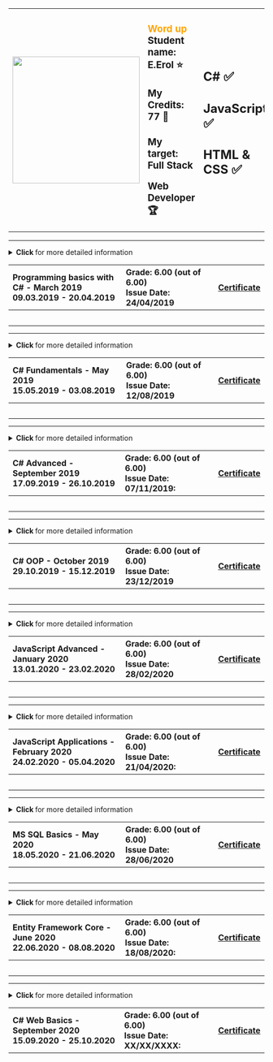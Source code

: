 <!-- HEAD START -->
<table border="0.9" width="100%" cellspacing="12" cellpadding="5" align="center">
   <tbody>
      <tr>
         <td align="left" width="33%">
         <a href="https://softuni.bg">
            <img style="text-align: center" src="http://spaceappschallengebulgaria.eu/sites/default/files/softuni.png" width = 250 />
         </a>
         </td>
         <td align="left" width="33%">
            <h3>
	    <span style="color:orange;">Word up</span>
               Student name: E.Erol ⭐
            </h3>
            <h3>
               My Credits: 77 🎯
            </h3>
            <h3>
               <p>My target: Full Stack</p>
               <p>Web Developer 🏆</p>
            </h3>
         </td>
         <td align="left" width="33%">
            <h2>
               C# ✅
            </h2>
            <h2>
               JavaScript ✅
            </h2>
	         <h2>
               HTML & CSS ✅
            </h2>
         </td>
      </tr>
   </tbody>
</table>
<!-- HEAD END -->
<!-- C# Basics Start -->

<hr />
<!-- Summary Begin -->
<details>
   <summary>
      <strong> Click </strong> for more detailed information
      <table width="100%" align="center">
         <tbody>
            <tr>
               <th align="left" width="50%">Programming basics with C# - March 2019 <br /> 
                  09.03.2019 - 20.04.2019
               </th>
               <th width="40%" align="left">Grade: 6.00 (out of 6.00)<br /> Issue Date: 24/04/2019</th>
               <th align="left">
                  <p><a width="10% title="C# Basics" href="https://softuni.bg/certificates/details/66322/4f0418c3" target="_blank">Certificate</a></p>
               </th>
            </tr>
         </tbody>
      </table>
   </summary>

   <!-- Summary End -->

   <table width="100%" cellspacing="5" cellpadding="5" align="left">
      <tbody>
         <!-- Course Body -->
         <tr>
            <td width="19.5%">
               <ul>
                  <li>
                     <p><a title="Simple operations and calculations" href="https://github.com/q2kPetrov/SoftUni-Courses/tree/master/C%23%20Basics/Exercises/1.%20Simple%20Operations%20and%20Calculations" target="_blank">Simple operations and calculations - exercises</a></p>
                  </li>
               </ul>
            </td>
            <td colspan="2" width="19.5%">
               <ul>
                  <li>
                     <p><a title="Conditional statements" href="https://github.com/q2kPetrov/SoftUni-Courses/tree/master/C%23%20Basics/Exercises/2_Conditional-statements" target="_blank">Conditional statements - exercises</a></p>
                  </li>
               </ul>
            </td>
         </tr>
         <tr>
            <td width="19.5%">
               <ul>
                  <li>
                     <p><a title="Nested conditional statements" href="https://github.com/q2kPetrov/SoftUni-Courses/tree/master/C%23%20Basics/Exercises/3_Nested-conditional-statements" target="_blank">Nested conditional statements - exercises</a></p>
                  </li>
               </ul>
            </td>
            <td colspan="2" width="19.5%">
               <ul>
                  <li>
                     <p><a title="While loop" href="https://github.com/q2kPetrov/SoftUni-Courses/tree/master/C%23%20Basics/Exercises/4_While-loop" target="_blank">While loop - exercises</a></p>
                  </li>
               </ul>
            </td>
         </tr>
         <tr>
            <td width="19.5%">
               <ul>
                  <li>
                     <p><a title="For loop" href="https://github.com/q2kPetrov/SoftUni-Courses/tree/master/C%23%20Basics/Exercises/5_For-loop" target="_blank">For loop - exercises</a></p>
                  </li>
               </ul>
            </td>
            <td colspan="2" width="20%">
               <ul>
                  <li>
                     <p><a title="Nested loops" href="https://github.com/q2kPetrov/SoftUni-Courses/tree/master/C%23%20Basics/Exercises/6_Nested-loops" target="_blank">Nested loops - exercises</a></p>
                  </li>
               </ul>
            </td>
         </tr>
         <tr>
         <tr>
            <td colspan="3" align="center" width="100%">
               <h3><i><b>Exam Preparation</b></i></h3>
            </td>
         </tr>
         </tr>
         <tr>
            <td width="19.5%">
               <ul>
                  <li>
                     <p><a title="Exam 24 November 2019" href="https://github.com/q2kPetrov/SoftUni-Courses/tree/master/C%23%20Basics/Exams/Exam%20-%2024%20November%202019" target="_blank">Programming basics with C# Exam - 24 November 2019</a></p>
                  </li>
               </ul>
            </td>
            <td colspan="2" width="20%">
               <ul>
                  <li>
                     <p><a title="Exam 20 April 2019" href="https://github.com/q2kPetrov/SoftUni-Courses/tree/master/C%23%20Basics/Exams/Exam%20-%2020%20%20April%202019" target="_blank">Programming basics with C# - 20 April 2019 (exam)</a></p>
                  </li>
               </ul>
            </td>
         </tr>
      <tbody>
         <tr>
            <td width="19.5%">
               <ul>
                  <li>
                     <p><a title="Programming basics Exam - 9/10 March" href="https://github.com/q2kPetrov/SoftUni-Courses/tree/master/C%23%20Basics/Exams/Exams%20-%209%20and%2010%20March%202019" target="_blank">Programming basics Exams - 9 and 10 March 2019</a></p>
                  </li>
               </ul>
            </td>
         </tr>
   </table>
   </tbody>
</details>
<hr />
<!-- C# Basics End -->
<!-- C# Fundamentals Start -->
<hr />
<!-- Summary Begin -->
<details>
   <summary>
      <strong> Click </strong> for more detailed information
      <table width="100%" cellspacing="11" cellpadding="14" align="center">
         <tbody>
            <tr>
               <th align="left" width="50%">C# Fundamentals - May 2019<br /> 
                  15.05.2019 - 03.08.2019
               </th>
               <th width="40%" align="left">Grade: 6.00 (out of 6.00)<br /> Issue Date: 12/08/2019</th>
               <th align="left">
                  <p><a title="C# Fundamentals" href="https://softuni.bg/certificates/details/69255/3315630e" target="_blank">Certificate</a></p>
               </th>
            </tr>
         </tbody>
      </table>      
   </summary>
   <!-- Summary End -->
   
   <table border="0" width="100%" cellspacing="1" cellpadding="1" align="left">
      <tbody>
         <!-- Course Body -->
         <tr>
            <td width="19.5%">
               <ul>
                  <li>
                     <p><a title="Basic sintax, conditional statements and loops" href="https://github.com/q2kPetrov/SoftUni-Courses/tree/master/C%23%20Fundamentals/01_BasicSyntaxConditionalStatementsAndLoops/Exercises/Exercisesss" target="_blank">Basic sintax, conditional statements and loops - exercises</a></p>
                  </li>
               </ul>
               <ul>
                  <li>
                     <p><a title="Basic sintax, conditional statements and loops" href="https://github.com/q2kPetrov/SoftUni-Courses/tree/master/C%23%20Fundamentals/01_BasicSyntaxConditionalStatementsAndLoops/Exercises/Exercisesss" target="_blank">Basic sintax, conditional statements and loops - additional exercises</a></p>
                  </li>
               </ul>
            </td>
            <td colspan="2" width="20%">
               <ul>
                  <li>
                     <p><a title="Lists" href="https://github.com/q2kPetrov/SoftUni-Courses/tree/master/C%23%20Fundamentals/05_Lists/Exercises" target="_blank">Lists - exercises</a></p>
                  </li>
               </ul>
               <ul>
                  <li>
                     <p><a title="Lists" href="https://github.com/q2kPetrov/SoftUni-Courses/tree/master/C%23%20Fundamentals/05_Lists/MoreExercises" target="_blank">Lists - additional exercises</a></p>
                  </li>
               </ul>
            </td>
         </tr>
         <tr>
            <td width="19.5%">
               <ul>
                  <li>
                     <p><a title="Data types and variables" href="https://github.com/q2kPetrov/SoftUni-Courses/tree/master/C%23%20Fundamentals/02_DataTypesAndVariables" target="_blank">Data types and variables - exercises</a></p>
                  </li>
               </ul>
            </td>
            <td colspan="2" width="20%">
               <ul>
                  <li>
                     <p><a title="Arrays" href="https://github.com/q2kPetrov/SoftUni-Courses/tree/master/C%23%20Fundamentals/03_Arrays/Exercises" target="_blank">Arrays - exercises</a></p>
                  </li>
               </ul>
               <ul>
                  <li>
                     <p><a title="Arrays" href="https://github.com/q2kPetrov/SoftUni-Courses/tree/master/C%23%20Fundamentals/03_Arrays/MoreExercises" target="_blank">Arrays - additional exercises</a></p>
                  </li>
               </ul>
            </td>
         </tr>
         <tr>
            <td width="19.5%">
               <ul>
                  <li>
                     <p><a title="Methods" href="https://github.com/q2kPetrov/SoftUni-Courses/tree/master/C%23%20Fundamentals/04_Methods/Exercises" target="_blank">Methods - exercises</a></p>
                  </li>
               </ul>
               <ul>
                  <li>
                     <p><a title="Arrays" href="https://github.com/q2kPetrov/SoftUni-Courses/tree/master/C%23%20Fundamentals/04_Methods/MoreExercises" target="_blank">Methods - additional exercises</a></p>
                  </li>
               </ul>
            </td>
            <td colspan="2" width="20%">
               <ul>
                  <li>
                     <p><a title="Objects and classes" href="https://github.com/q2kPetrov/SoftUni-Courses/tree/master/C%23%20Fundamentals/06_ObjectsAndClasses/Exercises" target="_blank">Objects and classes - exercises</a></p>
                  </li>
               </ul>
            </td>
         </tr>
         <tr>
            <td width="19.5%">
               <ul>
                  <li>
                     <p><a title="Associative arrays" href="https://github.com/q2kPetrov/SoftUni-Courses/tree/master/C%23%20Fundamentals/07_AssociativeArrays/Exercises" target="_blank">Associative arrays - exercises</a></p>
                  </li>
               </ul>
               <ul>
                  <li>
                     <p><a title="Associative arrays" href="https://github.com/q2kPetrov/SoftUni-Courses/tree/master/C%23%20Fundamentals/07_AssociativeArrays/MoreExercises" target="_blank">Associative arrays - additional exercises</a></p>
                  </li>
               </ul>
            </td>
            <td colspan="2" width="20%">
               <ul>
                  <li>
                     <p><a title="Text processing" href="https://github.com/q2kPetrov/SoftUni-Courses/tree/master/C%23%20Fundamentals/08_TextProcessing/Exercises" target="_blank">Text processing - exercises</a></p>
                  </li>
               </ul>
               <ul>
                  <li>
                     <p><a title="Text processing" href="https://github.com/q2kPetrov/SoftUni-Courses/tree/master/C%23%20Fundamentals/08_TextProcessing/MoreExercises" target="_blank">Text processing - additional exercises</a></p>
                  </li>
               </ul>
            </td>
         </tr>
         <tr>
            <td  width="19.5%">
               <ul>
                  <li>
                     <p><a title="Regular expressions" href="https://github.com/q2kPetrov/SoftUni-Courses/tree/master/C%23%20Fundamentals/09_RegularExpressions/Exercises" target="_blank">Regular expressions - exercises</a></p>
                  </li>
               </ul>
               <ul>
                  <li>
                     <p><a title="Regular expressions" href="https://github.com/q2kPetrov/SoftUni-Courses/tree/master/C%23%20Fundamentals/09_RegularExpressions/MoreExercises" target="_blank">Regular expressions - additional exercises</a></p>
                  </li>
               </ul>
            </td>
         </tr>
         <tr>
         <tr>
            <td colspan="3" align="center" width="100%">
               <h3><i><b>Mid Exam Preparation</b></i></h3>
            </td>
         </tr>
         </tr>
         <tr>
            <td width="19.5%">
               <ul>
                  <li>
                     <p><a title="Mid exam 10 March 2019 - group 2" href="https://github.com/q2kPetrov/SoftUni-Courses/tree/master/C%23%20Fundamentals/Exams/Mid%20Exams/Mid%20Exam%20-%2010%20March%202019%20Group%202" target="_blank">Mid exam 10 March 2019 - group 2</a></p>
                  </li>
               </ul>
            </td>
            <td colspan="2" width="20%">
               <ul>
                  <li>
                     <p><a title="Mid exam 30 June 2019 - group 1" href="https://github.com/q2kPetrov/SoftUni-Courses/tree/master/C%23%20Fundamentals/Exams/Mid%20Exams/Mid%20Exam%20-%2030%20June%202019%20Group%201" target="_blank">Mid exam 30 June 2019 - group 1</a></p>
                  </li>
               </ul>
            </td>
         </tr>
         <tr>
            <td width="19.5%">
               <ul>
                  <li>
                     <p><a title="Mid exam 4 November 2018" href="https://github.com/q2kPetrov/SoftUni-Courses/tree/master/C%23%20Fundamentals/Exams/Mid%20Exams/Mid%20Exam%20-%204%20November%202018" target="_blank">Mid exam 4 November 2018</a></p>
                  </li>
               </ul>
            </td>
            <td colspan="2" width="20%">
               <ul>
                  <li>
                     <p><a title="Mid exam 16 April 2019" href="https://github.com/q2kPetrov/SoftUni-Courses/tree/master/C%23%20Fundamentals/Exams/Mid%20Exams/Retake%20Mid%20Exam%20-%2016%20April%202019" target="_blank">Mid exam 16 April 2019</a></p>
                  </li>
               </ul>
            </td>
         </tr>
         <tr>
         <tr>
            <td colspan="3" align="center" width="100%">
               <h3><i><b>Final Exam Preparation</b></i></h3>
            </td>
         </tr>
         </tr>
         <tr>
            <td width="19.5%">
               <ul>
                  <li>
                     <p><a title="Final exam" href="https://github.com/q2kPetrov/SoftUni-  Courses/tree/master/C%23%20Fundamentals/Exams/Final%20Exams/Final%20Exam%20-%2003%20August%202019%20Group%201" target="_blank">Final exam - 3 August 2019 - group 1</a></p>
                  </li>
               </ul>
            </td>
            <td colspan="2" width="20%">
               <ul>
                  <li>
                     <p><a title="06 April 2019" href="https://github.com/q2kPetrov/SoftUni-Courses/tree/master/C%23%20Fundamentals/Exams/Final%20Exams/Final%20Exam%20-%2006%20April%202019" target="_blank">Final exam - 06 April 2019</a></p>
                  </li>
               </ul>
            </td>
         </tr>
         <tr>
            <td width="19.5%">
               <ul>
                  <li>
                     <p><a title="Final exam" href="https://github.com/q2kPetrov/SoftUni-Courses/tree/master/C%23%20Fundamentals/Exams/Final%20Exams/Final%20Exam%20-%2014%20April%202019%20Group%20I" target="_blank">Final exam - 14 April 2019 - group 1</a></p>
                  </li>
               </ul>
            </td>
            <td colspan="2" width="20%">
               <ul>
                  <li>
                     <p><a title="14 April 2019" href="https://github.com/q2kPetrov/SoftUni-Courses/tree/master/C%23%20Fundamentals/Exams/Final%20Exams/Final%20Exam%20-%2014%20April%202019%20Group%20II" target="_blank">Final exam - 14 April 2019 - group 2</a></p>
                  </li>
               </ul>
            </td>
         </tr>
         <tr>
            <td width="19.5%">
               <ul>
                  <li>
                     <p><a title="Final exam" href="https://github.com/q2kPetrov/SoftUni-Courses/tree/master/C%23%20Fundamentals/Exams/Final%20Exams/Final%20Exam%20-%2016%20December%202018" target="_blank">Final exam - 16 December 2018</a></p>
                  </li>
               </ul>
            </td>
            <td colspan="2" width="20%">
               <ul>
                  <li>
                     <p><a title="Final exam" href="https://github.com/q2kPetrov/SoftUni-Courses/tree/master/C%23%20Fundamentals/Exams/Final%20Exams/Final%20Exam%20Preparation%20-%2024%20July%202019" target="_blank">Final exam - 24 July 2019</a></p>
                  </li>
               </ul>
            </td>
         </tr>
         <tr>
            <td width="19.5%">
               <ul>
                  <li>
                     <p><a title="Retake Final exam" href="https://github.com/q2kPetrov/SoftUni-Courses/tree/master/C%23%20Fundamentals/Exams/Final%20Exams/Retake%20Final%20Exam%20-%2018%20April%202018" target="_blank">Final exam - Retake - 18 April 2018</a></p>
                  </li>
               </ul>
            </td>
         </tr>
      </tbody>
   </table>
</details>
<hr />
<hr />
<!-- C# Fundamentals End -->
<!-- C# Advanced Start -->  
<!-- Summary Begin -->
<details>
   <summary>
      <strong> Click </strong> for more detailed information
      <table width="100%" cellspacing="11" cellpadding="14" align="center">
         <tbody>
            <tr>
               <th align="left" width="50%">C# Advanced - September 2019 <br /> 17.09.2019 - 26.10.2019</th>
               </th>
               <th width="40%" align="left">Grade: 6.00 (out of 6.00) <br /> Issue Date: 07/11/2019:</th>
               <th align="left">
                  <p><a title="C# Advanced" href="https://softuni.bg/certificates/details/72147/9addc663" target="_blank">Certificate</a></p>
               </th>
            </tr>
         </tbody>
      </table>
   </summary>
   <!-- Summary End -->
   
   <table border="0" width="100%" cellspacing="0" cellpadding="0" align="left">
      <!-- Course Body -->
      <tr >
         <td width="19.5%">
            <ul >
               <li>
                  <p><a title="Stacks and queues" href="https://github.com/q2kPetrov/SoftUni-Courses/tree/master/C%23Advanced/Exercises/01_StacksAndQueues" target="_blank">Stacks and queues - exercises</a>
                  </p>
               </li>
            </ul>
         </td>
         <td colspan="2" width="20%">
            <ul >
               <li>
                  <p><a title="Multidimensional arrays" href="https://github.com/q2kPetrov/SoftUni-Courses/tree/master/C%23Advanced/Exercises/02_MultidimensionalArrays" target="_blank">Multidimensional arrays - exercises</a></p>
               </li>
            </ul>
         </td>
      </tr>
      <tr >
         <td width="19.5%">
            <ul >
               <li>
                  <p><a title="Sets and dictionaries" href="https://github.com/q2kPetrov/SoftUni-Courses/tree/master/C%23Advanced/Exercises/03_SetsAndDictionaries" target="_blank">Sets and dictionaries - exercises</a>
                  </p>
               </li>
            </ul>
         </td>
         <td colspan="2" width="20%">
            <ul >
               <li>
                  <p><a title="Functional programming" href="https://github.com/q2kPetrov/SoftUni-Courses/tree/master/C%23Advanced/Exercises/04_FunctionalProgramming" target="_blank">Functional programming - exercises</a></p>
               </li>
            </ul>
         </td>
      </tr>
      <tr >
         <td width="19.5%">
            <ul >
               <li>
                  <p><a title="Defining classes" href="https://github.com/q2kPetrov/SoftUni-Courses/tree/master/C%23Advanced/Exercises/05_DefiningClasses" target="_blank">Defining classes - exercises</a>
                  </p>
               </li>
            </ul>
         </td>
         <td colspan="2" width="20%">
            <ul >
               <li>
                  <p><a title="Generics" href="https://github.com/q2kPetrov/SoftUni-Courses/tree/master/C%23Advanced/Exercises/06_Generics" target="_blank">Generics - exercises</a></p>
               </li>
            </ul>
         </td>
      </tr>
      <tr >
         <td width="19.5%">
            <ul >
               <li>
                  <p><a title="Iterators and comparators" href="https://github.com/q2kPetrov/SoftUni-Courses/tree/master/C%23Advanced/Exercises/07_IteratorsAndComparators" target="_blank">Iterators and comparators - exercises</a>
                  </p>
               </li>
            </ul>
         </td>
      </tr>
      <tr>
      <tr>
         <td colspan="3" align="center" width="100%">
            <h3><i><b>Exam Preparation</b></i></h3>
         </td>
      </tr>
      </tr>
      <tr >
         <td width="19.5%">
            <ul >
               <li>
                  <p><a title="13 August 2019" href="https://github.com/q2kPetrov/SoftUni-Courses/tree/master/C%23Advanced/ExamPreparation/13_August_2019" target="_blank">Exam - 13 August 2019</a>
                  </p>
               </li>
            </ul>
         </td>
         <td colspan="2" width="20%">
            <ul >
               <li>
                  <p><a title="16 April 2019" href="https://github.com/q2kPetrov/SoftUni-Courses/tree/master/C%23Advanced/ExamPreparation/16_April_2019" target="_blank">Exam - 16 April 2019</a></p>
               </li>
            </ul>
         </td>
      </tr>
      <tr >
         <td width="19.5%">
            <ul >
               <li>
                  <p><a title="17 February 2019" href="https://github.com/q2kPetrov/SoftUni-Courses/tree/master/C%23Advanced/ExamPreparation/17_Feb_2019" target="_blank">Exam - 17 February 2019</a>
                  </p>
               </li>
            </ul>
         </td>
         <td colspan="2" width="20%">
            <ul >
               <li>
                  <p><a title="23 June 2019" href="https://github.com/q2kPetrov/SoftUni-Courses/tree/master/C%23Advanced/ExamPreparation/23_June_2019" target="_blank">Exam - 23 June 2019</a></p>
               </li>
            </ul>
         </td>
      </tr>
      <tr >
         <td width="19.5%">
            <ul >
               <li>
                  <p><a title="23 October 2019" href="https://github.com/q2kPetrov/SoftUni-Courses/tree/master/C%23Advanced/ExamPreparation/23_October_2019" target="_blank">Exam - 23 October 2019</a>
                  </p>
               </li>
            </ul>
         </td>
         <td colspan="2" width="20%">
            <ul >
               <li>
                  <p><a title="24 February 2019" href="https://github.com/q2kPetrov/SoftUni-Courses/tree/master/C%23Advanced/ExamPreparation/24_Feb_2019" target="_blank">Exam - 24 February 2019</a></p>
               </li>
            </ul>
         </td>
      </tr>
   </table>
</details>
<hr />
<!-- C# Advanced End -->
<!-- C# OOP Start -->  
<hr />
<!-- Summary Begin -->
<details>
   <summary>
      <strong> Click </strong> for more detailed information
      <table width="100%" cellspacing="11" cellpadding="14" align="center">
         <tbody>
            <tr>
               <th align="left" width="50%">C# OOP - October 2019 <br /> 29.10.2019 - 15.12.2019</th>               
               <th align="left" width="40%">Grade: 6.00 (out of 6.00) <br /> Issue Date: 23/12/2019</th>
               <th align="left" width="10%">
                  <p><a title="C# OOP" href="https://softuni.bg/certificates/details/75306/fc669a56" target="_blank">Certificate</a></p>
               </th>
            </tr>
         </tbody>
      </table>
   </summary>
   <!-- Summary End -->
   
   <table border="0" width="100%" cellspacing="0" cellpadding="0" align="left">
      <!-- Course Body -->
      <tr >
         <td width="19.5%">
            <ul >
               <li>
                  <p><a title="Working with abstraction" href="https://github.com/q2kPetrov/SoftUni-Courses/tree/master/C%23%20OOP/01_WorkingWithAbstraction" target="_blank">Working with abstraction - exercises</a>
                  </p>
               </li>
            </ul>
         </td>
         <td colspan="2" width="20%">
            <ul >
               <li>
                  <p><a title="Inheritance" href="https://github.com/q2kPetrov/SoftUni-Courses/tree/master/C%23%20OOP/02_Inheritance" target="_blank">Inheritance - exercises</a></p>
               </li>
            </ul>
         </td>
      </tr>
      <tr >
         <td width="19.5%">
            <ul >
               <li>
                  <p><a title="Encapsulation" href="https://github.com/q2kPetrov/SoftUni-Courses/tree/master/C%23%20OOP/03_Encapsulation" target="_blank">Encapsulation - exercises</a>
                  </p>
               </li>
            </ul>
         </td>
         <td colspan="2" width="20%">
            <ul >
               <li>
                  <p><a title="Interfaces and abstraction" href="https://github.com/q2kPetrov/SoftUni-Courses/tree/master/C%23%20OOP/04_InterfacesAndAbstraction" target="_blank">Interfaces and abstraction - exercises</a></p>
               </li>
            </ul>
         </td>
      </tr>
      <tr >
         <td width="19.5%">
            <ul >
               <li>
                  <p><a title="Polymorphism" href="https://github.com/q2kPetrov/SoftUni-Courses/tree/master/C%23%20OOP/05_Polymorphism" target="_blank">Polymorphism - exercises</a>
                  </p>
               </li>
            </ul>
         </td>
         <td colspan="2" width="20%">
            <ul >
               <li>
                  <p><a title="Reflection" href="https://github.com/q2kPetrov/SoftUni-Courses/tree/master/C%23%20OOP/06_Reflection/Exercises" target="_blank">Reflection - exercises</a></p>
               </li>
            </ul>
         </td>
      </tr>
      <tr >
         <td width="19.5%">
            <ul >
               <li>
                  <p><a title="Unit testing" href="https://github.com/q2kPetrov/SoftUni-Courses/tree/master/C%23%20OOP/07_UnitTesting" target="_blank">Unit testing - exercises</a>
                  </p>
               </li>
            </ul>
         </td>
      </tr>
      <tr>
      <tr>
         <td colspan="3" align="center" width="100%">
            <h3><i><b>Exam Preparation</b></i></h3>
         </td>
      </tr>
      </tr>
      <tr >
         <td width="19.5%">
            <ul >
               <li>
                  <p><a title="14 April 2019" href="https://github.com/q2kPetrov/SoftUni-Courses/tree/master/C%23%20OOP/Exams/14%20April%202019" target="_blank">Exam - 14 April 2019</a>
                  </p>
               </li>
            </ul>
         </td>
         <td colspan="2" width="20%">
            <ul >
               <li>
                  <p><a title="18 November 2018" href="https://github.com/q2kPetrov/SoftUni-Courses/tree/master/C%23%20OOP/Exams/C%23%20OOP%20Exam%20-%2018%20November%202018" target="_blank">Exam - 18 November 2018</a></p>
               </li>
            </ul>
         </td>
      </tr>
      <tr >
         <td width="19.5%">
            <ul >
               <li>
                  <p><a title="07 December 2019" href="https://github.com/q2kPetrov/SoftUni-Courses/tree/master/C%23%20OOP/Exams/Demo%20Exam%20-%2007%20December%202019" target="_blank">Exam - 07 December 2019</a>
                  </p>
               </li>
            </ul>
         </td>
         <td colspan="2" width="20%">
            <ul >
               <li>
                  <p><a title="11 August 2019" href="https://github.com/q2kPetrov/SoftUni-Courses/tree/master/C%23%20OOP/Exams/OOP%20Exam%20-%2011%20August%202019" target="_blank">Exam - 11 August 2019</a></p>
               </li>
            </ul>
         </td>
      </tr>
      <tr >
         <td width="19.5%">
            <ul >
               <li>
                  <p><a title="15 August 2019" href="https://github.com/q2kPetrov/SoftUni-Courses/tree/master/C%23%20OOP/Exams/OOP%20Retake%20Exam%20-%2015%20August%202019" target="_blank">Exam - 15 August 2019</a>
                  </p>
               </li>
            </ul>
         </td>
         <td colspan="2" width="20%">
            <ul >
               <li>
                  <p><a title="18 April 2019" href="https://github.com/q2kPetrov/SoftUni-Courses/tree/master/C%23%20OOP/Exams/OOP%20Retake%20Exam%20-%2018%20April%202019" target="_blank">Exam - 18 April 2019</a></p>
               </li>
            </ul>
         </td>
      </tr>
   </table>
</details>
<hr />
<!-- C# OOP End -->
<!-- JavaScript Advanced Start -->  
<hr />
<!-- Summary Begin -->
<details>
   <summary>
      <strong> Click </strong> for more detailed information
		<table width="100%" cellspacing="11" cellpadding="14" align="center">
         <tbody>
            <tr>
               <th align="left" width="50%">JavaScript Advanced - January 2020 <br /> 13.01.2020 - 23.02.2020</th>
               <th width="40%" align="left">Grade: 6.00 (out of 6.00)<br /> Issue Date: 28/02/2020</th>
               <th align="left">
                  <p><a title="JS Advanced" href="https://softuni.bg/certificates/details/76354/4b5497b1" target="_blank">Certificate</a></p>
               </th>
            </tr>
         </tbody>
      </table>     
   </summary>
   <!-- Summary End -->
	
   <table border="0" width="100%" cellspacing="0" cellpadding="0" align="left">
      <!-- Course Body -->
      <tr >
         <td width="19.5%">
            <ul >
               <li>
                  <p><a title="Syntax, functions and statements" href="https://github.com/q2kPetrov/SoftUni-Courses/tree/master/Exercises/1.%20Syntax%2C%20Functions%20and%20Statements" target="_blank">Syntax, functions and statements - exercises</a>
                  </p>
               </li>
            </ul>
         </td>
         <td colspan="2" width="20%">
            <ul >
               <li>
                  <p><a title="Arrays" href="https://github.com/q2kPetrov/SoftUni-Courses/tree/master/Exercises/2.%20Arrays" target="_blank">Arrays - exercises</a></p>
               </li>
            </ul>
         </td>
      </tr>
      <tr >
         <td width="19.5%">
            <ul >
               <li>
                  <p><a title="Objects" href="https://github.com/q2kPetrov/SoftUni-Courses/tree/master/Exercises/3.%20Objects" target="_blank">Objects - exercises</a>
                  </p>
               </li>
            </ul>
         </td>
         <td colspan="2" width="20%">
            <ul >
               <li>
                  <p><a title="Advanced functions" href="https://github.com/q2kPetrov/SoftUni-Courses/tree/master/Exercises/4.%20Advanced%20Functions" target="_blank">Advanced functions - exercises</a></p>
               </li>
            </ul>
         </td>
      </tr>
      <tr >
         <td width="19.5%">
            <ul >
               <li>
                  <p><a title="DOM" href="https://github.com/q2kPetrov/SoftUni-Courses/tree/master/Exercises/5.%20DOM" target="_blank">DOM - exercises</a>
                  </p>
               </li>
            </ul>
         </td>
         <td colspan="2" width="20%">
            <ul >
               <li>
                  <p><a title="DOM manipulation" href="https://github.com/q2kPetrov/SoftUni-Courses/tree/master/Exercises/6.%20DOM%20Manipulations" target="_blank">DOM manipulation - exercises</a></p>
               </li>
            </ul>
         </td>
      </tr>
      <tr >
         <td width="19.5%">
            <ul >
               <li>
                  <p><a title="Classes" href="https://github.com/q2kPetrov/SoftUni-Courses/tree/master/Exercises/7.%20Classes" target="_blank">Classes - exercises</a>
                  </p>
               </li>
            </ul>
         </td>
         <td colspan="2" width="20%">
            <ul >
               <li>
                  <p><a title="Unit testing" href="https://github.com/q2kPetrov/SoftUni-Courses/tree/master/Exercises/8.%20Unit%20Testing" target="_blank">Unit testing - exercises</a></p>
               </li>
            </ul>
         </td>
      </tr>
      <tr >
         <td width="20%">
            <ul >
               <li>
                  <p><a title="String and Regex" href="https://github.com/q2kPetrov/SoftUni-Courses/tree/master/Exercises/9.%20String%20and%20RegExp" target="_blank">String and Regex - exercises</a>
                  </p>
               </li>
            </ul>
         </td>
      </tr>
      <tr>
         <td colspan="3" align="center" width="100%">
            <h3><i><b>Exam Preparation</b></i></h3>
         </td>
      </tr>
      </tr>
      <tr >
         <td width="19.5%">
            <ul >
               <li>
                  <p><a title="26 October 2019" href="https://github.com/q2kPetrov/SoftUni-Courses/tree/master/Exercises/Mid%20Exams/JS%20Advanced%20-%2026%20October%202019" target="_blank">Exam - 26 October 2019</a>
                  </p>
               </li>
            </ul>
         </td>
         <td colspan="2" width="20%">
            <ul >
               <li>
                  <p><a title="07 July 2019" href="https://github.com/q2kPetrov/SoftUni-Courses/tree/master/Exercises/Mid%20Exams/JS%20Advanced%20Exam%20-%2007%20July%202019" target="_blank">Exam - 07 July 2019</a></p>
               </li>
            </ul>
         </td>
      </tr>
      <tr >
         <td width="19.5%">
            <ul >
               <li>
                  <p><a title="July 2019" href="https://github.com/q2kPetrov/SoftUni-Courses/tree/master/Exercises/Mid%20Exams/JS%20Advanced%20Exam%20Preparation%20-%20July%202019" target="_blank"><i>Exam preparation -  July  2019</a>
                  </p>
               </li>
            </ul>
         </td>
         <td colspan="2" width="20%">
            <ul >
               <li>
                  <p><a title="08 April 2020" href="https://github.com/q2kPetrov/SoftUni-Courses/tree/master/Exercises/Mid%20Exams/JS%20Advanced%20Retake%20-%2008%20April%202020" target="_blank">Exam - 08 April 2020</a></p>
               </li>
            </ul>
         </td>
      </tr>
      <tr >
         <td width="19.5%">
            <ul >
               <li>
                  <p><a title="08 August 2019" href="https://github.com/q2kPetrov/SoftUni-Courses/tree/master/Exercises/Mid%20Exams/JS%20Advanced%20Retake%20-%2008%20August%202019" target="_blank">Exam - 08 August 2019</a>
                  </p>
               </li>
            </ul>
         </td>
         <td colspan="2" width="20%">
            <ul >
               <li>
                  <p><a title="10 December 2019" href="https://github.com/q2kPetrov/SoftUni-Courses/tree/master/Exercises/Mid%20Exams/JS%20Advanced%20Retake%20Exam%20-%2010%20December%202019" target="_blank">Exam - 10 December 2019</a></p>
               </li>
            </ul>
         </td>
      </tr>
   </table>
</details>
<hr />
<!-- JS Advanced End -->
<!-- JavaScript Applications Start -->  
<hr />
<!-- Summary Begin -->
<details>
   <summary>
      <strong> Click </strong> for more detailed information
		<table width="100%" cellspacing="11" cellpadding="14" align="center">
         <tbody>
            <tr>
               <th align="left" width="50%">JavaScript Applications - February 2020 <br /> 24.02.2020 - 05.04.2020</th>
               <th width="40%" align="left">Grade: 6.00 (out of 6.00)<br /> Issue Date: 21/04/2020:</th>
               <th align="left">
                  <p><a title="JS Applications" href="https://softuni.bg/certificates/details/80325/d2299076" target="_blank">Certificate</a></p>
               </th>
            </tr>
         </tbody>
      </table>  
   </summary>
   <!-- Summary End -->
	
   <table border="0" width="100%" cellspacing="0" cellpadding="0" align="left">
      <!-- Course Body -->
      <tr >
         <td width="19.5%">
            <ul >
               <li>
                  <p><a title="This" href="https://github.com/q2kPetrov/SoftUni-Courses/tree/master/JavaScript%20Applications/1_This" target="_blank">This - exercises</a>
                  </p>
               </li>
            </ul>
         </td>
         <td colspan="2" width="20%">
            <ul >
               <li>
                  <p><a title="Object composition" href="https://github.com/q2kPetrov/SoftUni-Courses/tree/master/JavaScript%20Applications/2_Object_Composition" target="_blank">Object composition - exercises</a></p>
               </li>
            </ul>
         </td>
      </tr>
      <tr >
         <td width="19.5%">
            <ul >
               <li>
                  <p><a title="Prototypes and inheritance" href="https://github.com/q2kPetrov/SoftUni-Courses/tree/master/JavaScript%20Applications/3_Prototypes_and_Inheritance" target="_blank">Prototypes and inheritance - exercises</a>
                  </p>
               </li>
            </ul>
         </td>
         <td colspan="2" width="20%">
            <ul >
               <li>
                  <p><a title="REST Services and AJAX" href="https://github.com/q2kPetrov/SoftUni-Courses/tree/master/JavaScript%20Applications/4_Rest_Services_and_AJAX" target="_blank">REST services and AJAX - exercises</a></p>
               </li>
            </ul>
         </td>
      </tr>
      <tr >
         <td width="19.5%">
            <ul >
               <li>
                  <p><a title="Asynchronous programming" href="https://github.com/q2kPetrov/SoftUni-Courses/tree/master/JavaScript%20Applications/5_Asynchronous_Programming" target="_blank">Asynchronous programming - exercises</a>
                  </p>
               </li>
            </ul>
         </td>
         <td colspan="2" width="20%">
            <ul >
               <li>
                  <p><a title="Remote DB" href="https://github.com/q2kPetrov/SoftUni-Courses/tree/master/JavaScript%20Applications/6_Remote_Databases" target="_blank">Remote DataBases - exercises</a></p>
               </li>
            </ul>
         </td>
      </tr>
      <tr >
         <td width="19.5%">
            <ul >
               <li>
                  <p><a title="Templating" href="https://github.com/q2kPetrov/SoftUni-Courses/tree/master/JavaScript%20Applications/7_Templating" target="_blank">Templating - exercises</a>
                  </p>
               </li>
            </ul>
         </td>
         <td colspan="2" width="20%">
            <ul >
               <li>
                  <p><a title="Routing" href="https://github.com/q2kPetrov/SoftUni-Courses/tree/master/Exercises/8.%20Unit%20Testing" target="_blank">Routing - exercises</a></p>
               </li>
            </ul>
         </td>
      </tr>
      <tr>
      <tr>
         <td colspan="3" align="center" width="100%">
            <h3><i><b>Exam Preparation</b></i></h3>
         </td>
      </tr>
      </tr>
      <tr >
         <td width="19.5%">
            <ul >
               <li>
                  <p><a title="05 April 2020" href="https://github.com/q2kPetrov/SoftUni-Courses/tree/master/JavaScript%20Applications/Exams" target="_blank">Exam - 05 April 2020</a>
                  </p>
               </li>
            </ul>
         </td>
         <td colspan="2" width="20%">
            <ul >
               <li>
                  <p><a title="07 December 2019" href="https://github.com/q2kPetrov/SoftUni-Courses/tree/master/JavaScript%20Applications/Exams" target="_blank">Exam - 07 December 2019</a></p>
               </li>
            </ul>
         </td>
      </tr>
      <!-- JavaScript Applications End --> 
      <!-- MS SQL Basics Start -->  
      <hr />
   </table>
</details>
<!-- Summary Begin -->
<hr />
<hr />
<details>
   <summary>
      <strong> Click </strong> for more detailed information
		<table width="100%" cellspacing="11" cellpadding="14" align="center">
         <tbody>
            <tr>
               <th align="left" width="50%">MS SQL Basics - May 2020 <br /> 18.05.2020 - 21.06.2020</th>
               <th width="40%" align="left">Grade: 6.00 (out of 6.00)<br /> Issue Date: 28/06/2020</th>
               <th align="left">
                  <p><a title="MS SQL Basics" href="https://softuni.bg/certificates/details/83021/5bb4e9e7" target="_blank">Certificate</a></p>
               </th>
            </tr>
         </tbody>
      </table>  
   </summary>
   <!-- Summary End -->
   <table border="0" width="100%" cellspacing="0" cellpadding="0" align="left">
      <!-- Course Body -->
      <tr >
         <td width="19.5%">
            <ul >
               <li>
                  <p><a title="Data definition and datatypes" href="https://github.com/q2kPetrov/SoftUni-Courses/tree/master/Databases%20Basics%20-%20MS%20SQL%20Server/Exercises/01.Data-definition-%D0%B0nd-datatypes">Data definition and datatypes - exercises</a>
                  </p>
               </li>
            </ul>
         </td>
         <td colspan="2" width="20%">
            <ul >
               <li>
                  <p><a title="Basic CRUD" href="https://github.com/q2kPetrov/SoftUni-Courses/tree/master/Databases%20Basics%20-%20MS%20SQL%20Server/Exercises/02.Basic-CRUD" target="_blank">Basic CRUD - exercises</a></p>
               </li>
            </ul>
         </td>
      </tr>
      <tr >
         <td width="19.5%">
            <ul >
               <li>
                  <p><a title="Table relations" href="https://github.com/q2kPetrov/SoftUni-Courses/tree/master/Databases%20Basics%20-%20MS%20SQL%20Server/Exercises/03.Table-relations">Table relations - exercises</a>
                  </p>
               </li>
            </ul>
         </td>
         <td colspan="2" width="20%">
            <ul >
               <li>
                  <p><a title="Build-in Functions" href="https://github.com/q2kPetrov/SoftUni-Courses/tree/master/Databases%20Basics%20-%20MS%20SQL%20Server/Exercises/04.Built-in-Functions" target="_blank">Built-in functions - exercises</a></p>
               </li>
            </ul>
         </td>
      </tr>
      <tr >
         <td width="19.5%">
            <ul >
               <li>
                  <p><a title="Subqueries and joins" href="https://github.com/q2kPetrov/SoftUni-Courses/tree/master/Databases%20Basics%20-%20MS%20SQL%20Server/Exercises/05.Subqueries-and-JOINs">Subqueries and JOINs - exercises</a>
                  </p>
               </li>
            </ul>
         </td>
         <td colspan="2" width="20%">
            <ul >
               <li>
                  <p><a title="Indices and data aggregation" href="https://github.com/q2kPetrov/SoftUni-Courses/tree/master/Databases%20Basics%20-%20MS%20SQL%20Server/Exercises/06.Indices-and-Data-Aggregation" target="_blank">Indices and data aggregation - exercises</a></p>
               </li>
            </ul>
         </td>
      </tr>
      <tr >
         <td width="19.5%">
            <ul >
               <li>
                  <p><a title="Functions and procedures" href="https://github.com/q2kPetrov/SoftUni-Courses/tree/master/Databases%20Basics%20-%20MS%20SQL%20Server/Exercises/07.Functions%20and%20procedures">Functions and stored procedures - exercises</a>
                  </p>
               </li>
            </ul>
         </td>
      </tr>
      <tr>
      <tr>
         <td colspan="3" align="center" width="100%">
            <h3><i><b>Exam Preparation</b></i></h3>
         </td>
      </tr>
      </tr>
      <tr >
         <td width="19.5%">
            <ul >
               <li>
                  <p><a title="Databases MSSQL Exam - 13 Oct 2019" href="https://github.com/q2kPetrov/SoftUni-Courses/tree/master/Databases%20Basics%20-%20MS%20SQL%20Server/Exams/Databases%20MSSQL%20Exam%20-%2013%20Oct%202019" target="_blank">Databases MSSQL Exam - 13 Oct 2019</a>
                  </p>
               </li>
            </ul>
         </td>
         <td colspan="2" width="20%">
            <ul >
               <li>
                  <p><a title="Databases MSSQL Exam - 16 Apr 2019" href="https://github.com/q2kPetrov/SoftUni-Courses/tree/master/Databases%20Basics%20-%20MS%20SQL%20Server/Exams/Databases%20MSSQL%20Exam%20-%2016%20Apr%202019" target="_blank">Databases MSSQL Exam - 16 Apr 2019</a></p>
               </li>
            </ul>
         </td>
      </tr>
      <tr >
         <td width="19.5%">
            <ul >
               <li>
                  <p><a title="Databases MSSQL Exam - 17 Feb 2019" href="https://github.com/q2kPetrov/SoftUni-Courses/tree/master/Databases%20Basics%20-%20MS%20SQL%20Server/Exams/Databases%20MSSQL%20Exam%20-%2017%20Feb%202019" target="_blank">Databases MSSQL Exam - 17 Feb 2019</a>
                  </p>
               </li>
            </ul>
         </td>
         <td colspan="2" width="20%">
            <ul >
               <li>
                  <p><a title="Databases MSSQL Exam - 20 Oct 2019" href="https://github.com/q2kPetrov/SoftUni-Courses/tree/master/Databases%20Basics%20-%20MS%20SQL%20Server/Exams/Databases%20MSSQL%20Exam%20-%2020%20Oct%202019" target="_blank">Databases MSSQL Exam - 20 Oct 2019</a></p>
               </li>
            </ul>
         </td>
      </tr>
      <tr >
         <td width="19.5%">
            <ul >
               <li>
                  <p><a title="My MSSQL Exam - 21 July 2020" href="https://github.com/q2kPetrov/SoftUni-Courses/tree/master/Databases%20Basics%20-%20MS%20SQL%20Server/Exams/Databases%20MSSQL%20Exam%20-%2021%20Jun%202020" target="_blank">My MSSQL Exam - 21 July 2020</a>
                  </p>
               </li>
            </ul>
         </td>
      </tr>
      <hr />
   </table>
</details>
<hr />
<!-- MS SQL Basics End -->
<!-- MS SQL Advanced / EF Core Start -->  
<hr />
</table>
</details>
<!-- Summary Begin -->
<details>
   <summary>
      <strong> Click </strong> for more detailed information
		<table width="100%" cellspacing="11" cellpadding="14" align="center">
         <tbody>
            <tr>
               <th align="left" width="50%">Entity Framework Core - June 2020 <br /> 22.06.2020 - 08.08.2020</th>
               <th width="40%" align="left">Grade: 6.00 (out of 6.00)<br /> Issue Date: 18/08/2020:</th>
               <th align="left">
                 <p><a title="MSSQL advanced - Entity Framework Core" href="https://softuni.bg/certificates/details/86322/358ff520" target="_blank">Certificate</a></p>
               </th>
            </tr>
         </tbody>
      </table>  
   </summary>
   <!-- Summary End -->
	
   <table border="0" width="100%" cellspacing="0" cellpadding="0" align="left">
      <!-- Course Body -->
      <tr >
         <td width="19.5%">
            <ul >
               <li>
                  <p><a title="ADO.Net" href="https://github.com/q2kPetrov/SoftUni-Courses/tree/master/Entity%20Framework%20Core/Exercises/01.ADO.Net">ADO.Net - exercises</a>
                  </p>
               </li>
            </ul>
         </td>
         <td colspan="2" width="20%">
            <ul >
               <li>
                  <p><a title="Mini ORM" href="https://github.com/q2kPetrov/SoftUni-Courses/tree/master/Entity%20Framework%20Core/Exercises/02.%20ORM-Fundamentals-MiniORM" target="_blank">Custom Mini ORM - exercise</a></p>
               </li>
            </ul>
         </td>
      </tr>
      <tr >
         <td width="19.5%">
            <ul >
               <li>
                  <p><a title="Entity Framework Introduction" href="https://github.com/q2kPetrov/SoftUni-Courses/tree/master/Entity%20Framework%20Core/Exercises/03.%20Entity%20Framework%20Introduction">Entity Framework Introduction - exercises</a>
                  </p>
               </li>
            </ul>
         </td>
         <td colspan="2" width="20%">
            <ul >
               <li>
                  <p><a title="Entity Relations" href="https://github.com/q2kPetrov/SoftUni-Courses/tree/master/Entity%20Framework%20Core/Exercises/04.%20Entity%20Relations" target="_blank">Entity Relations - exercise</a></p>
               </li>
            </ul>
         </td>
      </tr>
	<tr >
         <td width="19.5%">
            <ul >
               <li>
                  <p><a title="Code First + Linq" href="https://github.com/q2kPetrov/SoftUni-Courses/tree/master/Entity%20Framework%20Core/Exercises/05.%20Code%20First%20%2B%20LINQ">Code First + LINQ - exercises</a>
                  </p>
               </li>
            </ul>
         </td>
         <td colspan="2" width="20%">
            <ul >
               <li>
                  <p><a title="Advanced Querying" href="https://github.com/q2kPetrov/SoftUni-Courses/tree/master/Entity%20Framework%20Core/Exercises/06.%20Advanced%20Querying" target="_blank">Advanced Querying - exercise</a></p>
               </li>
            </ul>
         </td>
      </tr>
  <tr >
         <td width="19.5%">
            <ul >
               <li>
                  <p><a title="C# Auto Mapping Objects" href="https://github.com/q2kPetrov/SoftUni-Courses/tree/master/Entity%20Framework%20Core/Exercises/07.%20C%23%20Auto%20Mapping%20Objects">C# Auto Mapping Objects - exercises</a>
                  </p>
               </li>
            </ul>
         </td>
         <td colspan="2" width="20%">
            <ul >
               <li>
                  <p><a title="JSON Processing" href="https://github.com/q2kPetrov/SoftUni-Courses/tree/master/Entity%20Framework%20Core/Exercises/08.%20JSON%20Processing" target="_blank">JSON Processing - exercise</a></p>
               </li>
            </ul>
         </td>
      </tr>
  
  
  
  <tr >
         <td width="19.5%">
            <ul >
               <li>
                  <p><a title="XML Processing" href="https://github.com/q2kPetrov/SoftUni-Courses/tree/master/Entity%20Framework%20Core/Exercises/09.%20XML%20Processing">XML Processing - exercises</a>
                  </p>
               </li>
            </ul>
         </td>
         <td colspan="2" width="20%">
            <ul >
               <li>
                  <p><a title="Best Practices and Architectures" href="https://github.com/q2kPetrov/SoftUni-Courses/tree/master/Entity%20Framework%20Core/Exercises/10.%20Best%20Practices%20and%20Architecture" target="_blank">Best Practices and Architectures - exercise</a></p>
               </li>
            </ul>
         </td>
      </tr>
      <tr>
         <tr>
            <td colspan="3" align="center" width="100%">
               <h3><i><b>Exam Preparation</b></i></h3>
            </td>
         </tr>
         </tr>
	 <tr >
         <td width="19.5%">
            <ul >
               <li>
                  <p><a title="C# DB Advanced Exam - 07 Apr 2019" href="https://github.com/q2kPetrov/SoftUni-Courses/tree/master/Entity%20Framework%20Core/Exams/C%23%20DB%20Advanced%20Exam%20-%2007%20Apr%202019" target="_blank">Entity Framework Core Exam - 07 Apr 2019</a>
                  </p>
               </li>
            </ul>
         </td>
         <td colspan="2" width="20%">
            <ul >
               <li>
                  <p><a title="Databases MSSQL Exam - 07 Dec 2019" href="https://github.com/q2kPetrov/SoftUni-Courses/tree/master/Entity%20Framework%20Core/Exams/C%23%20DB%20Advanced%20Exam%20-%2007%20Dec%202019" target="_blank">Entity Framework Core Exam - 07 Dec 2019</a></p>
               </li>
            </ul>
         </td>
      </tr>	
      <tr >
         <td width="19.5%">
            <ul >
               <li>
                  <p><a title="Entity Framework Core Exam - 13 Dec 2019" href="https://github.com/q2kPetrov/SoftUni-Courses/tree/master/Entity%20Framework%20Core/Exams/C%23%20DB%20Advanced%20Exam%20-%2013%20Dec%202019" target="_blank">Entity Framework Core Exam - 13 Dec 2019</a>
                  </p>
               </li>
            </ul>
         </td>
         <td colspan="2" width="20%">
            <ul >
               <li>
                  <p><a title="Entity Framework Core Retake Exam - 18 Apr 2019" href="https://github.com/q2kPetrov/SoftUni-Courses/tree/master/Entity%20Framework%20Core/Exams/C%23%20DB%20Advanced%20Exam%20Retake%20-%2018%20Apr%202019" target="_blank">Entity Framework Core Retake Exam - 18 Apr 2019</a></p>
               </li>
            </ul>
         </td>
      </tr>
      <tr >
         <td width="19.5%">
            <ul >
               <li>
                  <p><a title="Entity Framework Core Retake Exam - 14 August 2020" href="https://github.com/q2kPetrov/SoftUni-Courses/tree/master/Entity%20Framework%20Core/Exams/C%23%20DB%20Advanced%20Retake%20Exam%20-%2014%20August%202020" target="_blank">Entity Framework Core Retake Exam - 14 August 2020</a>
                  </p>
               </li>
            </ul>
         </td>
	 <tr >
      <!-- MS SQL Advanced / EF Core End -->  
      </tbody>
   </table>
</details>
<hr />


<!-- C# Web Basics START --> 
<hr />
</table>
</details>
<!-- Summary Begin -->
<details>
   <summary>
      <strong> Click </strong> for more detailed information
		<table width="100%" cellspacing="11" cellpadding="14" align="center">
         <tbody>
            <tr>
               <th align="left" width="50%">C# Web Basics - September 2020 <br /> 15.09.2020 - 25.10.2020</th>
               <th width="40%" align="left">Grade: 6.00 (out of 6.00)<br /> Issue Date: XX/XX/XXXX:</th>
               <th align="left">
                 <p><a title="MSSQL advanced - Entity Framework Core" href="https://softuni.bg/certificates/details/86322/358ff520" target="_blank">Certificate</a></p>
               </th>
            </tr>
         </tbody>
      </table>  
   </summary>
   <!-- Summary End -->
	
   <table border="0" width="100%" cellspacing="0" cellpadding="0" align="left">
      <!-- Course Body -->
      <tr >
         <td width="19.5%">
            <ul >
               <li>
                  <p><a title="ADO.Net" href="https://github.com/q2kPetrov/SoftUni-Courses/tree/master/C%23%20Web%20Basics/Custom%20MVC%20Framework">Custom MVC Framework - result of all workshops</a>
                  </p>
               </li>
            </ul>
         </td>         
      </tr>   
      <tr>
         <tr>
            <td colspan="3" align="center" width="100%">
               <h3><i><b>Exam Preparation</b></i></h3>
            </td>
         </tr>
      </tr>
	 <tr >
         <td width="19.5%">
            <ul >
               <li>
                  <p><a title="Entity Framework Core Exam - 13 Dec 2019" href="https://github.com/q2kPetrov/SoftUni-Courses/tree/master/C%23%20Web%20Basics/Exams/Exam%20-%2016%20Feb%202020%20-%20Shared%20trip" target="_blank">Exam - 16 Feb 2020 - Shared trip</a>
                  </p>
               </li>
            </ul>
         </td>
         <td colspan="2" width="20%">
            <ul >
               <li>
                  <p><a title="Entity Framework Core Retake Exam - 18 Apr 2019" href="https://github.com/q2kPetrov/SoftUni-Courses/tree/master/C%23%20Web%20Basics/Exams/Exam%20-%2016%20Jun%202019%20-%20SULS" target="_blank">Exam - 16 Jun 2019 - SULS</a></p>
               </li>
            </ul>
         </td>
      </tr>
      <tr >
         <td width="19.5%">
            <ul >
               <li>
                  <p><a title="Entity Framework Core Exam - 13 Dec 2019" href="https://github.com/q2kPetrov/SoftUni-Courses/tree/master/C%23%20Web%20Basics/Exams/Exam%20-%2028%20Apr%202020%20-%20Battle%20cards" target="_blank">Exam - 28 Apr 2020 - Battle cards</a>
                  </p>
               </li>
            </ul>
         </td>
         <td colspan="2" width="20%">
            <ul >
               <li>
                  <p><a title="Entity Framework Core Retake Exam - 18 Apr 2019" href="https://github.com/q2kPetrov/SoftUni-Courses/tree/master/C%23%20Web%20Basics/Exams/My%20exam%20-%2025.10.2020%20-%20Git" target="_blank">My exam - 25.10.2020 - Git</a></p>
               </li>
            </ul>
         </td>
      </tr>      
      <!-- C# Web Basics END -->  
      </tbody>
   </table>
</details>
